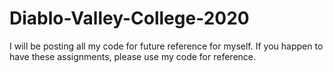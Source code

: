 # Diablo-Valley-College-2020

I will be posting all my code for future reference for myself. 
If you happen to have these assignments, please use my code for reference. 

